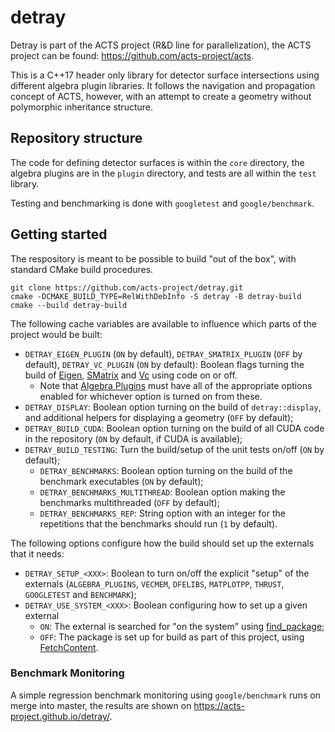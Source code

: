 # detray

Detray is part of the ACTS project (R&D line for parallelization), the ACTS project can be found: https://github.com/acts-project/acts.

This is a C++17 header only library for detector surface intersections using different algebra plugin libraries. It follows the navigation and propagation concept of ACTS, however, with an attempt to create
a geometry without polymorphic inheritance structure.

## Repository structure

The code for defining detector surfaces is within the `core` directory, the algebra plugins are in the `plugin` directory, and tests are all within the `test` library.

Testing and benchmarking is done with `googletest` and `google/benchmark`.


## Getting started

The respository is meant to be possible to build "out of the box", with standard
CMake build procedures.

```shell
git clone https://github.com/acts-project/detray.git
cmake -DCMAKE_BUILD_TYPE=RelWithDebInfo -S detray -B detray-build
cmake --build detray-build
```

The following cache variables are available to influence which parts of the
project would be built:

- `DETRAY_EIGEN_PLUGIN` (`ON` by default), `DETRAY_SMATRIX_PLUGIN`
  (`OFF` by default), `DETRAY_VC_PLUGIN` (`ON` by default): Boolean
  flags turning the build of [Eigen](https://eigen.tuxfamily.org),
  [SMatrix](https://root.cern/doc/master/group__SMatrixGroup.html) and
  [Vc](https://github.com/VcDevel/Vc) using code on or off.
  * Note that [Algebra Plugins](https://github.com/acts-project/algebra-plugins)
    must have all of the appropriate options enabled for whichever option
    is turned on from these.
- `DETRAY_DISPLAY`: Boolean option turning on the build of `detray::display`,
  and additional helpers for displaying a geometry (`OFF` by default);
- `DETRAY_BUILD_CUDA`: Boolean option turning on the build of all CUDA code
  in the repository (`ON` by default, if CUDA is available);
- `DETRAY_BUILD_TESTING`: Turn the build/setup of the unit tests on/off
  (`ON` by default);
  * `DETRAY_BENCHMARKS`: Boolean option turning on the build of the benchmark
    executables (`ON` by default);
  * `DETRAY_BENCHMARKS_MULTITHREAD`: Boolean option making the benchmarks
    multithreaded (`OFF` by default);
  * `DETRAY_BENCHMARKS_REP`: String option with an integer for the repetitions
    that the benchmarks should run (`1` by default).

The following options configure how the build should set up the externals that
it needs:

- `DETRAY_SETUP_<XXX>`: Boolean to turn on/off the explicit "setup" of
  the externals (`ALGEBRA_PLUGINS`, `VECMEM`, `DFELIBS`, `MATPLOTPP`, `THRUST`,
  `GOOGLETEST` and `BENCHMARK`);
- `DETRAY_USE_SYSTEM_<XXX>`: Boolean configuring how to set up a given external
  * `ON`: The external is searched for "on the system" using
    [find_package](https://cmake.org/cmake/help/latest/command/find_package.html);
  * `OFF`: The package is set up for build as part of this project, using
    [FetchContent](https://cmake.org/cmake/help/latest/module/FetchContent.html).

### Benchmark Monitoring

A simple regression benchmark monitoring using `google/benchmark` runs on merge into master, the results are shown on https://acts-project.github.io/detray/.
